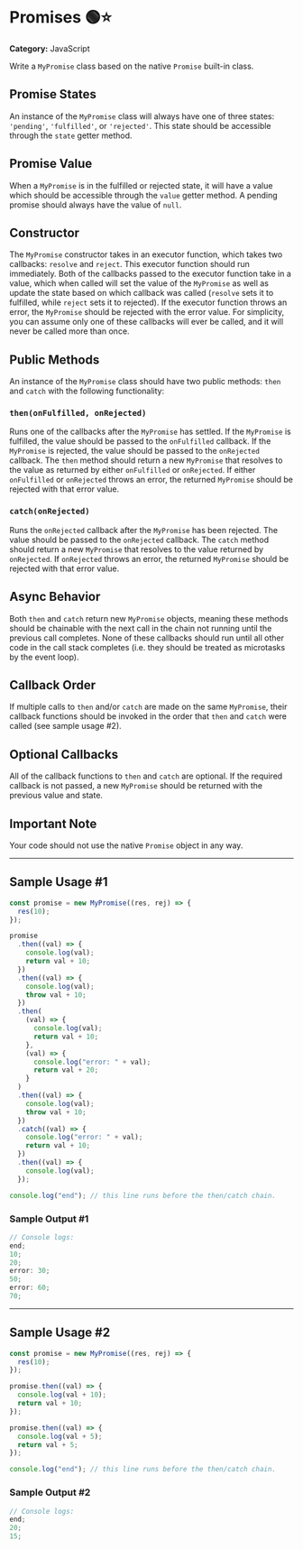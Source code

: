 # Promises 🟢⭐

**Category:** JavaScript

Write a `MyPromise` class based on the native `Promise` built-in class.

## Promise States

An instance of the `MyPromise` class will always have one of three states: `'pending'`, `'fulfilled'`, or `'rejected'`. This state should be accessible through the `state` getter method.

## Promise Value

When a `MyPromise` is in the fulfilled or rejected state, it will have a value which should be accessible through the `value` getter method. A pending promise should always have the value of `null`.

## Constructor

The `MyPromise` constructor takes in an executor function, which takes two callbacks: `resolve` and `reject`. This executor function should run immediately. Both of the callbacks passed to the executor function take in a value, which when called will set the value of the `MyPromise` as well as update the state based on which callback was called (`resolve` sets it to fulfilled, while `reject` sets it to rejected). If the executor function throws an error, the `MyPromise` should be rejected with the error value. For simplicity, you can assume only one of these callbacks will ever be called, and it will never be called more than once.

## Public Methods

An instance of the `MyPromise` class should have two public methods: `then` and `catch` with the following functionality:

### `then(onFulfilled, onRejected)`

Runs one of the callbacks after the `MyPromise` has settled. If the `MyPromise` is fulfilled, the value should be passed to the `onFulfilled` callback. If the `MyPromise` is rejected, the value should be passed to the `onRejected` callback. The `then` method should return a new `MyPromise` that resolves to the value as returned by either `onFulfilled` or `onRejected`. If either `onFulfilled` or `onRejected` throws an error, the returned `MyPromise` should be rejected with that error value.

### `catch(onRejected)`

Runs the `onRejected` callback after the `MyPromise` has been rejected. The value should be passed to the `onRejected` callback. The `catch` method should return a new `MyPromise` that resolves to the value returned by `onRejected`. If `onRejected` throws an error, the returned `MyPromise` should be rejected with that error value.

## Async Behavior

Both `then` and `catch` return new `MyPromise` objects, meaning these methods should be chainable with the next call in the chain not running until the previous call completes. None of these callbacks should run until all other code in the call stack completes (i.e. they should be treated as microtasks by the event loop).

## Callback Order

If multiple calls to `then` and/or `catch` are made on the same `MyPromise`, their callback functions should be invoked in the order that `then` and `catch` were called (see sample usage #2).

## Optional Callbacks

All of the callback functions to `then` and `catch` are optional. If the required callback is not passed, a new `MyPromise` should be returned with the previous value and state.

## Important Note

Your code should not use the native `Promise` object in any way.

---

## Sample Usage #1

```javascript
const promise = new MyPromise((res, rej) => {
  res(10);
});

promise
  .then((val) => {
    console.log(val);
    return val + 10;
  })
  .then((val) => {
    console.log(val);
    throw val + 10;
  })
  .then(
    (val) => {
      console.log(val);
      return val + 10;
    },
    (val) => {
      console.log("error: " + val);
      return val + 20;
    }
  )
  .then((val) => {
    console.log(val);
    throw val + 10;
  })
  .catch((val) => {
    console.log("error: " + val);
    return val + 10;
  })
  .then((val) => {
    console.log(val);
  });

console.log("end"); // this line runs before the then/catch chain.
```

### Sample Output #1

```javascript
// Console logs:
end;
10;
20;
error: 30;
50;
error: 60;
70;
```

---

## Sample Usage #2

```javascript
const promise = new MyPromise((res, rej) => {
  res(10);
});

promise.then((val) => {
  console.log(val + 10);
  return val + 10;
});

promise.then((val) => {
  console.log(val + 5);
  return val + 5;
});

console.log("end"); // this line runs before the then/catch chain.
```

### Sample Output #2

```javascript
// Console logs:
end;
20;
15;
```
